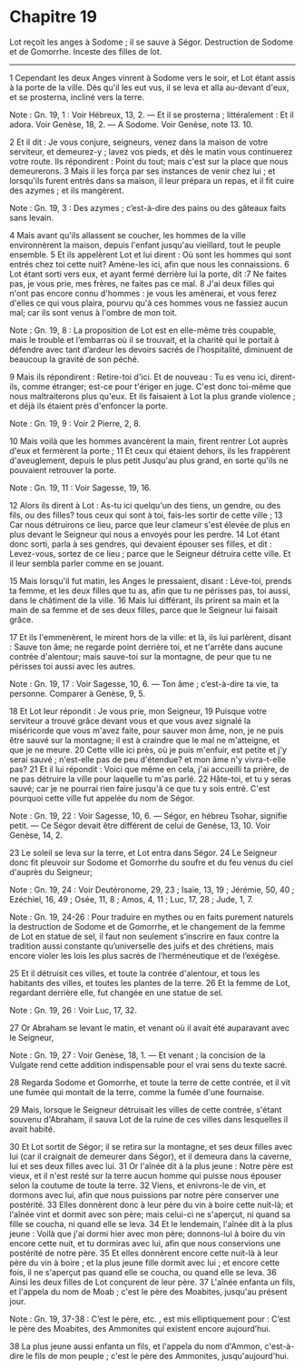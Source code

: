 # Chapitre 19

Lot reçoit les anges à Sodome ; il se sauve à Ségor.
Destruction de Sodome et de Gomorrhe.
Inceste des filles de lot.

***

1 Cependant les deux Anges vinrent à Sodome vers le soir, et Lot étant assis à la porte de la ville. Dès qu'il les eut vus, il se leva et alla au-devant d'eux, et se prosterna, incliné vers la terre.

<span class="bible-note">Note : </span> Gn. 19, 1 : Voir Hébreux, 13, 2. ― Et il se prosterna ; littéralement : Et il adora. Voir Genèse, 18, 2. ― A Sodome. Voir Genèse, note 13. 10.

2 Et il dit : Je vous conjure, seigneurs, venez dans la maison de votre serviteur, et demeurez-y ; lavez vos pieds, et dès le matin vous continuerez votre route. Ils répondirent : Point du tout; mais c'est sur la place que nous demeurerons. 3 Mais il les força par ses instances de venir chez lui ; et lorsqu'ils furent entrés dans sa maison, il leur prépara un repas, et il fit cuire des azymes ; et ils mangèrent.

<span class="bible-note">Note : </span> Gn. 19, 3 : Des azymes ; c’est-à-dire des pains ou des gâteaux faits sans levain.


4 Mais avant qu'ils allassent se coucher, les hommes de la ville environnèrent la maison, depuis l'enfant jusqu'au vieillard, tout le peuple ensemble. 5 Et ils appelèrent Lot et lui dirent : Où sont les hommes qui sont entrés chez toi cette nuit? Amène-les ici, afin que nous les connaissions. 6 Lot étant sorti vers eux, et ayant fermé derrière lui la porte, dit :7 Ne faites pas, je vous prie, mes frères, ne faites pas ce mal. 8 J'ai deux filles qui n'ont pas encore connu d'hommes : je vous les amènerai, et vous ferez d'elles ce qui vous plaira, pourvu qu'à ces hommes vous ne fassiez aucun mal; car ils sont venus à l'ombre de mon toit.

<span class="bible-note">Note : </span> Gn. 19, 8 : La proposition de Lot est en elle-même très coupable, mais le trouble et l’embarras où il se trouvait, et la charité qui le portait à défendre avec tant d’ardeur les devoirs sacrés de l’hospitalité, diminuent de beaucoup la gravité de son péché.

9 Mais ils répondirent : Retire-toi d'ici. Et de nouveau : Tu es venu ici, dirent-ils, comme étranger; est-ce pour t'ériger en juge. C'est donc toi-même que nous maltraiterons plus qu'eux. Et ils faisaient à Lot la plus grande violence ; et déjà ils étaient près d'enfoncer la porte.

<span class="bible-note">Note : </span> Gn. 19, 9 : Voir 2 Pierre, 2, 8.

10 Mais voilà que les hommes avancèrent la main, firent rentrer Lot auprès d'eux et fermèrent la porte ; 11 Et ceux qui étaient dehors, ils les frappèrent d'aveuglement, depuis le plus petit Jusqu'au plus grand, en sorte qu'ils ne pouvaient retrouver la porte.

<span class="bible-note">Note : </span> Gn. 19, 11 : Voir Sagesse, 19, 16.


12 Alors ils dirent à Lot : As-tu ici quelqu'un des tiens, un gendre, ou des fils, ou des filles? tous ceux qui sont à toi, fais-les sortir de cette ville ; 13 Car nous détruirons ce lieu, parce que leur clameur s'est élevée de plus en plus devant le Seigneur qui nous a envoyés pour les perdre. 14 Lot étant donc sorti, parla à ses gendres, qui devaient épouser ses filles, et dit : Levez-vous, sortez de ce lieu ; parce que le Seigneur détruira cette ville. Et il leur sembla parler comme en se jouant.


15 Mais lorsqu'il fut matin, les Anges le pressaient, disant : Lève-toi, prends ta femme, et les deux filles que tu as, afin que tu ne périsses pas, toi aussi, dans le châtiment de la ville. 16 Mais lui différant, ils prirent sa main et la main de sa femme et de ses deux filles, parce que le Seigneur lui faisait grâce.


17 Et ils l'emmenèrent, le mirent hors de la ville: et là, ils lui parlèrent, disant : Sauve ton âme; ne regarde point derrière toi, et ne t'arrête dans aucune contrée d'alentour; mais sauve-toi sur la montagne, de peur que tu ne périsses toi aussi avec les autres.

<span class="bible-note">Note : </span> Gn. 19, 17 : Voir Sagesse, 10, 6. ― Ton âme ; c’est-à-dire ta vie, ta personne. Comparer à Genèse, 9, 5.

18 Et Lot leur répondit : Je vous prie, mon Seigneur, 19 Puisque votre serviteur a trouvé grâce devant vous et que vous avez signalé la miséricorde que vous m'avez faite, pour sauver mon âme, non, je ne puis être sauvé sur la montagne; il est à craindre que le mal ne m'atteigne, et que je ne meure. 20 Cette ville ici près, où je puis m'enfuir, est petite et j'y serai sauvé ; n'est-elle pas de peu d'étendue? et mon âme n'y vivra-t-elle pas? 21 Et il lui répondit : Voici que même en cela, j'ai accueilli ta prière, de ne pas détruire la ville pour laquelle tu m'as parlé. 22 Hâte-toi, et tu y seras sauvé; car je ne pourrai rien faire jusqu'à ce que tu y sois entré. C'est pourquoi cette ville fut appelée du nom de Ségor.

<span class="bible-note">Note : </span> Gn. 19, 22 : Voir Sagesse, 10, 6. ― Ségor, en hébreu Tsohar, signifie petit. ― Ce Ségor devait être différent de celui de Genèse, 13, 10. Voir Genèse, 14, 2.


23 Le soleil se leva sur la terre, et Lot entra dans Ségor. 24 Le Seigneur donc fit pleuvoir sur Sodome et Gomorrhe du soufre et du feu venus du ciel d'auprès du Seigneur;

<span class="bible-note">Note : </span> Gn. 19, 24 : Voir Deutéronome, 29, 23 ; Isaïe, 13, 19 ; Jérémie, 50, 40 ; Ezéchiel, 16, 49 ; Osée, 11, 8 ; Amos, 4, 11 ; Luc, 17, 28 ; Jude, 1, 7.

<span class="bible-note">Note : </span> Gn. 19, 24-26 : Pour traduire en mythes ou en faits purement naturels la destruction de Sodome et de Gomorrhe, et le changement de la femme de Lot en statue de sel, il faut non seulement s’inscrire en faux contre la tradition aussi constante qu’universelle des juifs et des chrétiens, mais encore violer les lois les plus sacrés de l’herméneutique et de l’exégèse.

25 Et il détruisit ces villes, et toute la contrée d'alentour, et tous les habitants des villes, et toutes les plantes de la terre. 26 Et la femme de Lot, regardant derrière elle, fut changée en une statue de sel.

<span class="bible-note">Note : </span> Gn. 19, 26 : Voir Luc, 17, 32.


27 Or Abraham se levant le matin, et venant où il avait été auparavant avec le Seigneur,

<span class="bible-note">Note : </span> Gn. 19, 27 : Voir Genèse, 18, 1. ― Et venant ; la concision de la Vulgate rend cette addition indispensable pour el vrai sens du texte sacré.

28 Regarda Sodome et Gomorrhe, et toute la terre de cette contrée, et il vit une fumée qui montait de la terre, comme la fumée d'une fournaise.


29 Mais, lorsque le Seigneur détruisait les villes de cette contrée, s'étant souvenu d'Abraham, il sauva Lot de la ruine de ces villes dans lesquelles il avait habité.


30 Et Lot sortit de Ségor; il se retira sur la montagne, et ses deux filles avec lui (car il craignait de demeurer dans Ségor), et il demeura dans la caverne, lui et ses deux filles avec lui. 31 Or l'aînée dit à la plus jeune : Notre père est vieux, et il n'est resté sur la terre aucun homme qui puisse nous épouser selon la coutume de toute la terre. 32 Viens, et enivrons-le de vin, et dormons avec lui, afin que nous puissions par notre père conserver une postérité. 33 Elles donnèrent donc à leur père du vin à boire cette nuit-là; et l'aînée vint et dormit avec son père; mais celui-ci ne s'aperçut, ni quand sa fille se coucha, ni quand elle se leva. 34 Et le lendemain, l'aînée dit à la plus jeune : Voilà que j'ai dormi hier avec mon père; donnons-lui à boire du vin encore cette nuit, et tu dormiras avec lui, afin que nous conservions une postérité de notre père. 35 Et elles donnèrent encore cette nuit-là à leur père du vin à boire ; et la plus jeune fille dormit avec lui ; et encore cette fois, il ne s'aperçut
pas quand elle se coucha, ou quand elle se leva. 36 Ainsi les deux filles de Lot conçurent de leur père. 37 L'aînée enfanta un fils, et l'appela du nom de Moab ; c'est le père des Moabites, jusqu'au présent jour.

<span class="bible-note">Note : </span> Gn. 19, 37-38 : C’est le père, etc. , est mis elliptiquement pour : C’est le père des Moabites, des Ammonites qui existent encore aujourd’hui.

38 La plus jeune aussi enfanta un fils, et l'appela du nom d'Ammon, c'est-à-dire le fils de mon peuple ; c'est le père des Ammonites, jusqu'aujourd'hui.

